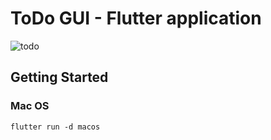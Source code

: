 # ToDo GUI - Flutter application

![todo](https://user-images.githubusercontent.com/1584153/191999399-373be546-9667-4e0b-92c1-c644bd7ff922.png)

## Getting Started
### Mac OS

```
flutter run -d macos
```
